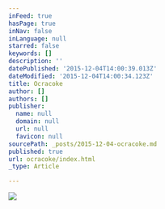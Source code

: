 ```yaml
---
inFeed: true
hasPage: true
inNav: false
inLanguage: null
starred: false
keywords: []
description: ''
datePublished: '2015-12-04T14:00:39.013Z'
dateModified: '2015-12-04T14:00:34.123Z'
title: Ocracoke
author: []
authors: []
publisher:
  name: null
  domain: null
  url: null
  favicon: null
sourcePath: _posts/2015-12-04-ocracoke.md
published: true
url: ocracoke/index.html
_type: Article

---
```

![](https://the-grid-user-content.s3-us-west-2.amazonaws.com/9cc311ea-2375-4f58-8f68-161affad40b7.jpg)